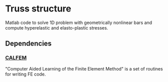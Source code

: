 [//]: # (To preview markdown file in Emacs type C-c C-c p)

# Truss structure
Matlab code to solve 1D problem with geometrically nonlinear
bars and compute hyperelastic and elasto-plastic stresses.

## Dependencies

### [CALFEM](https://github.com/CALFEM/calfem-matlab)
"Computer Aided Learning of the Finite Element Method" is
a set of routines for writing FE code.


